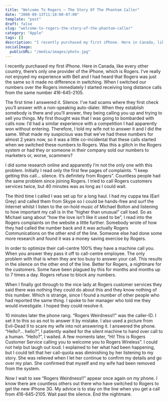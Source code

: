 ```yaml
---
title: "Welcome To Rogers – The Story Of The Phantom Caller"
date: "2008-09-13T11:18:00-07:00"
template: "post"
draft: false
slug: "welcome-to-rogers-the-story-of-the-phantom-caller"
category: "Apple"
tags: []
description: "I recently purchased my first iPhone. Here in Canada, like every other country, there's only one provider of the iPhone, which is Rogers. I've really not"
socialImage:
  publicURL: "/media/images/photo.jpg"
---
```

I recently purchased my first iPhone. Here in Canada, like every other country, there’s only one provider of the iPhone, which is Rogers. I’ve really not enjoyed my experience with Bell and I had heard that Rogers was just the same so it made no difference in switching. When I switched our numbers over the Rogers immediately I started receiving long distance calls from the same number 416-645-2105.

The first time I answered it. Silence. I’ve had scams where they first check you’ll answer with a non-speaking auto-dialer. When they establish somebody is there and you’ll answer, they being calling you up and trying to sell you things. My first thought was that I was going to bombarded with calls now. I’d had a similar experience with a competition I had apparently won without entering. Therefore, I told my wife not to answer it and I did the same. What made my suspicious was that we’ve had these numbers for almost 2 years now, so it was a little co-incidental that these calls started when we switched these numbers to Rogers. Was this a glitch in the Rogers system or had they or someone in their company sold our numbers to marketers or, worse, scammers?

<a href="https://1.bp.blogspot.com/_PQOgjfAsIN4/SMwSnENWZnI/AAAAAAAAAHM/_Ue4Asre1Yk/s1600-h/rogers_weirdness.png" onblur="try {parent.deselectBloggerImageGracefully();} catch(e) {}">

<img alt="" border="0" id="BLOGGER_PHOTO_ID_5245588128333719154" src="https://1.bp.blogspot.com/_PQOgjfAsIN4/SMwSnENWZnI/AAAAAAAAAHM/_Ue4Asre1Yk/s400/rogers_weirdness.png" style="float:right; margin:0 0 10px 10px;cursor:pointer; cursor:hand;"/>

</a>I did some research online and apparently I’m not the only one with this problem. Initially I read only the first few pages of complaints. “I keep getting this call… silence. It’s definitely from Rogers”. Countless people had the same problem since joining Rogers. I tried to call Rogers customers services twice, but 40 minutes was as long as I could wait.

The third time I called I was set up for a long haul. I had my cuppa tea (Earl Grey) and called them from Skype so I could be hands-free and surf the Internet whilst I listen to the on-hold music of Michael Bolton and listening to how important my call is in the “higher than unusual” call load. So as Michael sang about “how the love isn’t like it used to be”, I read into the Rogers complaints on the website a little further. Somebody wrote of how they had called the number back and it was actually Rogers Communications on the other end of the line. Someone else had done some more research and found it was a money saving exercise by Rogers.

In order to optimize their call-centre 100% they have a machine call you. When you answer they pass it off to call-centre employee. The only problem with that is when they are too busy to answer your call. This results in the silence on the other end of the line. Better for Rogers, a nightmare for the customers. Some have been plagued by this for months and months up to 7 times a day. Rogers refuse to block any numbers.

When I finally got through to the nice lady at Rogers customer services they said there was nothing they could do about this and they know nothing of this number. Which is strange, since I found a number of other people who had reported the same thing. I spoke to her manager who told me they would investigate. I hoped they could resolve it.

10 minutes later the phone rang. “Rogers Weirdness!!” was the caller-ID. I set it to this so as not to answer it by mistake. I also used a picture from Evil-Dead II to scare my wife into not answering it. I answered the phone. “Hello?… hello?”, I patiently waited for the silent machine to hand over call to a human. “Hello?”, I waited. A few moments later, “Hi! This is Rogers Customer Service calling you to welcome you to Rogers Wireless”. I could not help but laugh out loud. I explained to her what had been happening, but I could tell that her call-quota was diminishing by her listening to my story. She was relieved when I let her continue to confirm my details and go over my plan. She confirmed that myself and my wife had been removed from the system.

Now I wait to see “Rogers Weirdness!!” appear once again on my phone. I know there are countless others out there who have switched to Rogers to get the new iPhone 3G. My advice is to stay on the line when you get a call from 416-645-2105. Wait past the silence. End the nightmare.

